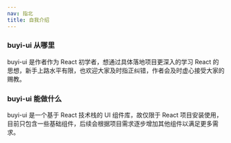 ```yaml
---
nav: 指北
title: 自我介绍
---
```


### buyi-ui 从哪里

buyi-ui 是作者作为 React 初学者，想通过具体落地项目更深入的学习 React 的思想，新手上路水平有限，也欢迎大家及时指正纠错，作者会及时虚心接受大家的赐教。

### buyi-ui 能做什么

buyi-ui 是一个基于 React 技术栈的 UI 组件库，故仅限于 React 项目安装使用，目前只包含一些基础组件，后续会根据项目需求逐步增加其他组件以满足更多需求。
